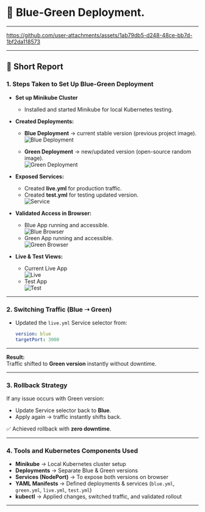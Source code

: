 
# 🚀 Blue-Green Deployment.

---


https://github.com/user-attachments/assets/1ab79db5-d248-48ce-bb7d-1bf2da118573

---

## 📝 Short Report

### 1. Steps Taken to Set Up Blue-Green Deployment

- **Set up Minikube Cluster**
  - Installed and started Minikube for local Kubernetes testing.  

- **Created Deployments:**
  - **Blue Deployment** → current stable version (previous project image).  
    ![Blue Deployment](./images/blue.png)  

  - **Green Deployment** → new/updated version (open-source random image).  
    ![Green Deployment](./images/green.png)  

- **Exposed Services:**
  - Created **live.yml** for production traffic.  
  - Created **test.yml** for testing updated version.  
    ![Service](./images/service.png)  

- **Validated Access in Browser:**
  - Blue App running and accessible.  
    ![Blue Browser](./images/blue-browser.png)  
  - Green App running and accessible.  
    ![Green Browser](./images/green-browser.png)  

- **Live & Test Views:**
  - Current Live App  
    ![Live](./images/live.png)  
  - Test App  
    ![Test](./images/test.png)  

---

### 2. Switching Traffic (Blue ➝ Green)

- Updated the `live.yml` Service selector from:  
  ```yaml
  version: blue
  targetPort: 3000
--- 

**Result:**  
Traffic shifted to **Green version** instantly without downtime.  

---

### 3. Rollback Strategy

If any issue occurs with Green version:  
- Update Service selector back to **Blue**.  
- Apply again → traffic instantly shifts back.  

✅ Achieved rollback with **zero downtime**.  

---

### 4. Tools and Kubernetes Components Used

- **Minikube** → Local Kubernetes cluster setup  
- **Deployments** → Separate Blue & Green versions  
- **Services (NodePort)** → To expose both versions on browser  
- **YAML Manifests** → Defined deployments & services (`blue.yml`, `green.yml`, `live.yml`, `test.yml`)  
- **kubectl** → Applied changes, switched traffic, and validated rollout  

---


  
